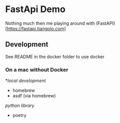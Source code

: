 # FastApi Demo

Nothing much then me playing around with (FastAPI)[https://fastapi.tiangolo.com]

##  Development

See README in the docker folder to use docker

### On a mac without Docker

**local development*
- homebrew
- asdf (via homebrew)

*python library*
- poetry
